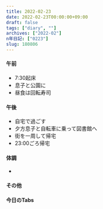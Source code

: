 ```yaml
---
title: 2022-02-23
date: 2022-02-23T00:00:00+09:00
draft: false
tags: ["diary", ""]
archives: ["2022-02"]
n年日記: ["0223"]
slug: 180806
---
```

#### 午前
- 7:30起床
- 息子と公園に
- 昼食は回転寿司
#### 午後
- 自宅で過ごす
- 夕方息子と自転車に乗って図書館へ
- 街を一周して帰宅
- 23:00ごろ帰宅
#### 体調
- 
#### その他
#### 今日のTabs